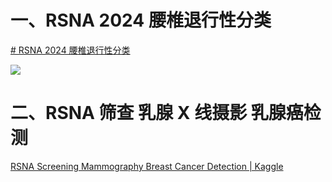 # 一、RSNA 2024 腰椎退行性分类
[# RSNA 2024 腰椎退行性分类](https://www.kaggle.com/competitions/rsna-2024-lumbar-spine-degenerative-classification/overview)

![](kaggle/rsna-2024-lumber-spine-efficientnet-v2-s.ipynb)

# 二、RSNA 筛查 乳腺 X 线摄影 乳腺癌检测

[RSNA Screening Mammography Breast Cancer Detection | Kaggle](https://www.kaggle.com/competitions/rsna-breast-cancer-detection/data)

